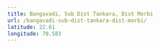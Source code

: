 ```yaml
---
title: Bangavadi, Sub Dist Tankara, Dist Morbi
url: /bangavadi-sub-dist-tankara-dist-morbi/
latitude: 22.61
longitude: 70.583
---
```

